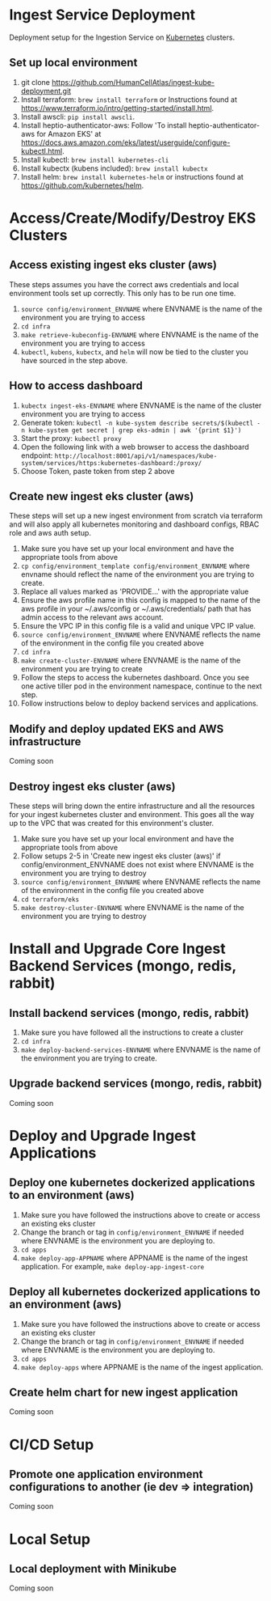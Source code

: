 # Ingest Service Deployment

Deployment setup for the Ingestion Service on  [Kubernetes](https://kubernetes.io/) clusters.

## Set up local environment
1. git clone https://github.com/HumanCellAtlas/ingest-kube-deployment.git
2. Install terraform: `brew install terraform` or Instructions found at https://www.terraform.io/intro/getting-started/install.html.
3. Install awscli: `pip install awscli`.
4. Install heptio-authenticator-aws: Follow 'To install heptio-authenticator-aws for Amazon EKS' at https://docs.aws.amazon.com/eks/latest/userguide/configure-kubectl.html.
5. Install kubectl: `brew install kubernetes-cli`
6. Install kubectx (kubens included): `brew install kubectx`
7. Install helm: `brew install kubernetes-helm` or instructions found at https://github.com/kubernetes/helm.

# Access/Create/Modify/Destroy EKS Clusters

## Access existing ingest eks cluster (aws)
These steps assumes you have the correct aws credentials and local environment tools set up correctly. This only has to be run one time.
1. `source config/environment_ENVNAME` where ENVNAME is the name of the environment you are trying to access
2. `cd infra`
3. `make retrieve-kubeconfig-ENVNAME` where ENVNAME is the name of the environment you are trying to access
4. `kubectl`, `kubens`, `kubectx`, and `helm` will now be tied to the cluster you have sourced in the step above.

## How to access dashboard
1. `kubectx ingest-eks-ENVNAME` where ENVNAME is the name of the cluster environment you are trying to access
2. Generate token:
	`kubectl -n kube-system describe secrets/$(kubectl -n kube-system get secret | grep eks-admin | awk '{print $1}')`
3. Start the proxy:
	`kubectl proxy`
4. Open the following link with a web browser to access the dashboard endpoint:
	`http://localhost:8001/api/v1/namespaces/kube-system/services/https:kubernetes-dashboard:/proxy/`
5. Choose Token, paste token from step 2 above

## Create new ingest eks cluster (aws)
These steps will set up a new ingest environment from scratch via terraform and will also apply all kubernetes monitoring and dashboard configs, RBAC role and aws auth setup.
1. Make sure you have set up your local environment and have the appropriate tools from above
2. `cp config/environment_template config/environment_ENVNAME` where envname should reflect the name of the environment you are trying to create.
3. Replace all values marked as 'PROVIDE...' with the appropriate value
4. Ensure the aws profile name in this config is mapped to the name of the aws profile in your ~/.aws/config or ~/.aws/credentials/ path that has admin access to the relevant aws account.
5. Ensure the VPC IP in this config file is a valid and unique VPC IP value.
6. `source config/environment_ENVNAME` where ENVNAME reflects the name of the environment in the config file you created above
6. `cd infra`
7. `make create-cluster-ENVNAME` where ENVNAME is the name of the environment you are trying to create
8. Follow the steps to access the kubernetes dashboard. Once you see one active tiller pod in the environment namespace, continue to the next step.
9. Follow instructions below to deploy backend services and applications.

## Modify and deploy updated EKS and AWS infrastructure
Coming soon

## Destroy ingest eks cluster (aws)
These steps will bring down the entire infrastructure and all the resources for your ingest kubernetes cluster and environment. This goes all the way up to the VPC that was created for this environment's cluster.
1. Make sure you have set up your local environment and have the appropriate tools from above
2. Follow setups 2-5 in 'Create new ingest eks cluster (aws)' if config/environment_ENVNAME does not exist where ENVNAME is the environment you are trying to destroy
3. `source config/environment_ENVNAME` where ENVNAME reflects the name of the environment in the config file you created above
4. `cd terraform/eks`
5. `make destroy-cluster-ENVNAME` where ENVNAME is the name of the environment you are trying to destroy

# Install and Upgrade Core Ingest Backend Services (mongo, redis, rabbit)

## Install backend services (mongo, redis, rabbit)
1. Make sure you have followed all the instructions to create a cluster
2. `cd infra`
2. `make deploy-backend-services-ENVNAME` where ENVNAME is the name of the environment you are trying to create.

## Upgrade backend services (mongo, redis, rabbit)
Coming soon

# Deploy and Upgrade Ingest Applications

## Deploy one kubernetes dockerized applications to an environment (aws)
1. Make sure you have followed the instructions above to create or access an existing eks cluster
2. Change the branch or tag in `config/environment_ENVNAME` if needed where ENVNAME is the environment you are deploying to.
3. `cd apps`
4. `make deploy-app-APPNAME` where APPNAME is the name of the ingest application. For example, `make deploy-app-ingest-core`

## Deploy all kubernetes dockerized applications to an environment (aws)
1. Make sure you have followed the instructions above to create or access an existing eks cluster
2. Change the branch or tag in `config/environment_ENVNAME` if needed where ENVNAME is the environment you are deploying to.
3. `cd apps`
4. `make deploy-apps` where APPNAME is the name of the ingest application.

## Create helm chart for new ingest application
Coming soon

# CI/CD Setup

## Promote one application environment configurations to another (ie dev => integration)
Coming soon

# Local Setup

## Local deployment with Minikube
Coming soon
